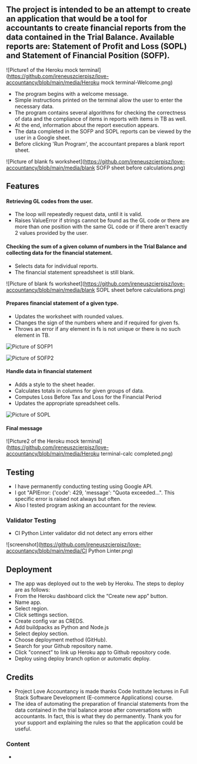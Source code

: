 
## The project is intended to be an attempt to create an application that would be a tool for accountants to create financial reports from the data contained in the Trial Balance. Available reports are: Statement of Profit and Loss (SOPL) and Statement of Financial Position (SOFP).

![Picture1 of the Heroku mock terminal](https://github.com/ireneuszcierpisz/love-accountancy/blob/main/media/Heroku mock terminal-Welcome.png)

- The program begins with a welcome message.
- Simple instructions printed on the terminal allow the user to enter the necessary data. 
- The program contains several algorithms for checking the correctness of data and the compliance of items in reports with items in TB as well.
- At the end, information about the report execution appears. 
- The data completed in the SOFP and SOPL reports can be viewed by the user in a Google sheet.
- Before clicking 'Run Program', the accountant prepares a blank report sheet.

![Picture of blank fs worksheet](https://github.com/ireneuszcierpisz/love-accountancy/blob/main/media/blank SOFP sheet before calculations.png)



## Features

#### Retrieving GL codes from the user.

- The loop will repeatedly request data, until it is valid.
- Raises ValueError if strings cannot be found as the GL code or there are more than one position with the same GL code or if there aren't exactly 2 values provided by the user.


#### Checking the sum of a given column of numbers in the Trial Balance and collecting data for the financial statement.

- Selects data for individual reports.
- The financial statement spreadsheet is still blank.

![Picture of blank fs worksheet](https://github.com/ireneuszcierpisz/love-accountancy/blob/main/media/blank SOPL sheet before calculations.png)


#### Prepares financial statement of a given type.

- Updates the worksheet with rounded values.
- Changes the sign of the numbers where and if required for given fs.
- Throws an error if any element in fs is not unique or there is no such element in TB.

![Picture of SOFP1](https://github.com/ireneuszcierpisz/love-accountancy/blob/main/media/SOFP-1.png)

![Picture of SOFP2](https://github.com/ireneuszcierpisz/love-accountancy/blob/main/media/SOFP-2.png)


#### Handle data in financial statement

- Adds a style to the sheet header.
- Calculates totals in columns for given groups of data.
- Computes Loss Before Tax and Loss for the Financial Period
- Updates the appropriate spreadsheet cells.


![Picture of SOPL](https://github.com/ireneuszcierpisz/love-accountancy/blob/main/media/SOPL.png)


#### Final message

![Picture2 of the Heroku mock terminal](https://github.com/ireneuszcierpisz/love-accountancy/blob/main/media/Heroku terminal-calc completed.png)



## Testing

- I have permanently conducting testing using Google API.
- I got "APIError: {'code': 429, 'message': "Quota exceeded...". This specific error is raised not always but often.
- Also I tested program asking an accountant for the review.



### Validator Testing


-  CI Python Linter validator did not detect any errors either

  ![screenshot](https://github.com/ireneuszcierpisz/love-accountancy/blob/main/media/CI Python Linter.png)



## Deployment

  - The app was deployed out to the web by Heroku. The steps to deploy are as follows:
  - From the Heroku dashboard click the “Create new app” button.
  - Name app.
  - Select region.
  - Click settings section.
  - Create config var as CREDS.
  - Add buildpacks as Python and Node.js
  - Select deploy section.
  - Choose deployment method (GitHub).
  - Search for your Github repository name.
  - Click "connect” to link up Heroku app to Github repository code.
  - Deploy using deploy branch option or automatic deploy.


## Credits

  - Project Love Accountancy is made thanks Code Institute lectures in Full Stack Software Development (E-commerce Applications) course.
  - The idea of ​​automating the preparation of financial statements from the data contained in the trial balance arose after conversations with accountants. In fact, this is what they do permanently. Thank you for your support and explaining the rules so that the application could be useful.

### Content

-



